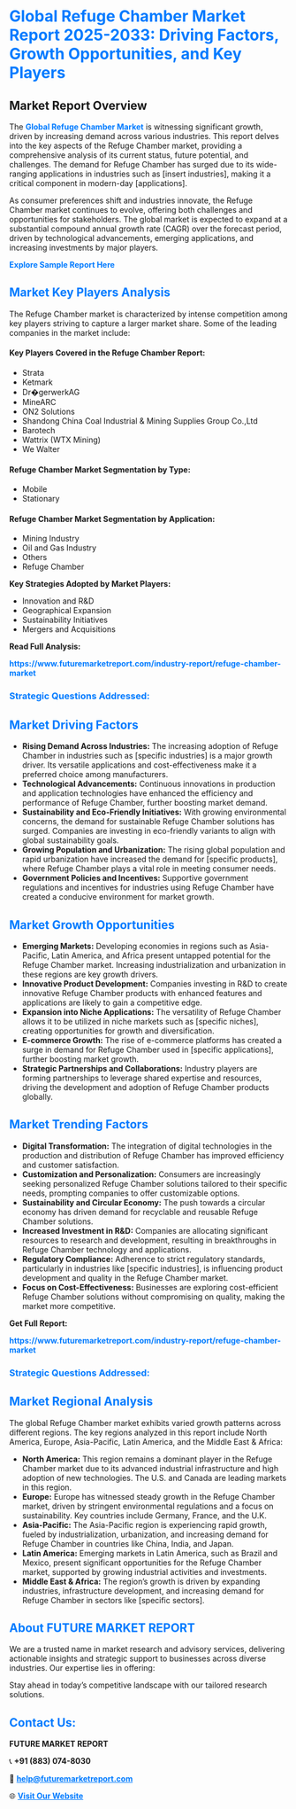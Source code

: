 <h1 style="color: #007BFF;">Global Refuge Chamber Market Report 2025-2033: Driving Factors, Growth Opportunities, and Key Players</h1>

<section id="overview">
<h2>Market Report Overview</h2>
<p>The <a href="https://www.futuremarketreport.com/industry-report/refuge-chamber-market" style="color: #007BFF; text-decoration: none;"><strong>Global Refuge Chamber Market</strong></a> is witnessing significant growth, driven by increasing demand across various industries. This report delves into the key aspects of the Refuge Chamber market, providing a comprehensive analysis of its current status, future potential, and challenges. The demand for Refuge Chamber has surged due to its wide-ranging applications in industries such as [insert industries], making it a critical component in modern-day [applications].</p>
<p>As consumer preferences shift and industries innovate, the Refuge Chamber market continues to evolve, offering both challenges and opportunities for stakeholders. The global market is expected to expand at a substantial compound annual growth rate (CAGR) over the forecast period, driven by technological advancements, emerging applications, and increasing investments by major players.</p>
</section>

<section id="overview">
<p><a href="https://www.futuremarketreport.com/request-sample/reportId=120426" style="color: #007BFF; text-decoration: none;"><strong>Explore Sample Report Here</strong></a></p>
</section>

<section id="key-players">
<h2 style="color: #007BFF;">Market Key Players Analysis</h2>
<p>The Refuge Chamber market is characterized by intense competition among key players striving to capture a larger market share. Some of the leading companies in the market include:</p>
<h4>Key Players Covered in the Refuge Chamber Report:</h4>
<ul><li>Strata</li><li>Ketmark</li><li>Dr�gerwerkAG</li><li>MineARC</li><li>ON2 Solutions</li><li>Shandong China Coal Industrial &amp; Mining Supplies Group Co.,Ltd</li><li>Barotech</li><li>Wattrix (WTX Mining)</li><li>We Walter</li></ul>
<h4>Refuge Chamber Market Segmentation by Type:</h4>
<ul><li>Mobile</li><li>Stationary</li></ul>

<h4>Refuge Chamber Market Segmentation by Application:</h4>
<ul><li>Mining Industry</li><li>Oil and Gas Industry</li><li>Others</li><li>Refuge Chamber</li></ul>
<p><strong>Key Strategies Adopted by Market Players:</strong></p>
<ul>
<li>Innovation and R&D</li>
<li>Geographical Expansion</li>
<li>Sustainability Initiatives</li>
<li>Mergers and Acquisitions</li>
</ul>
</section>

<section>
<p><strong>Read Full Analysis: </strong></p><a href="https://www.futuremarketreport.com/industry-report/refuge-chamber-market" style="color: #007BFF; text-decoration: none;"><strong>https://www.futuremarketreport.com/industry-report/refuge-chamber-market</strong></a>
<h3 style="color: #007BFF;">Strategic Questions Addressed:</h3>
</section>

<section id="driving-factors">
<h2 style="color: #007BFF;">Market Driving Factors</h2>
<ul>
<li><strong>Rising Demand Across Industries:</strong> The increasing adoption of Refuge Chamber in industries such as [specific industries] is a major growth driver. Its versatile applications and cost-effectiveness make it a preferred choice among manufacturers.</li>
<li><strong>Technological Advancements:</strong> Continuous innovations in production and application technologies have enhanced the efficiency and performance of Refuge Chamber, further boosting market demand.</li>
<li><strong>Sustainability and Eco-Friendly Initiatives:</strong> With growing environmental concerns, the demand for sustainable Refuge Chamber solutions has surged. Companies are investing in eco-friendly variants to align with global sustainability goals.</li>
<li><strong>Growing Population and Urbanization:</strong> The rising global population and rapid urbanization have increased the demand for [specific products], where Refuge Chamber plays a vital role in meeting consumer needs.</li>
<li><strong>Government Policies and Incentives:</strong> Supportive government regulations and incentives for industries using Refuge Chamber have created a conducive environment for market growth.</li>
</ul>
</section>

<section id="growth-opportunities">
<h2 style="color: #007BFF;">Market Growth Opportunities</h2>
<ul>
<li><strong>Emerging Markets:</strong> Developing economies in regions such as Asia-Pacific, Latin America, and Africa present untapped potential for the Refuge Chamber market. Increasing industrialization and urbanization in these regions are key growth drivers.</li>
<li><strong>Innovative Product Development:</strong> Companies investing in R&D to create innovative Refuge Chamber products with enhanced features and applications are likely to gain a competitive edge.</li>
<li><strong>Expansion into Niche Applications:</strong> The versatility of Refuge Chamber allows it to be utilized in niche markets such as [specific niches], creating opportunities for growth and diversification.</li>
<li><strong>E-commerce Growth:</strong> The rise of e-commerce platforms has created a surge in demand for Refuge Chamber used in [specific applications], further boosting market growth.</li>
<li><strong>Strategic Partnerships and Collaborations:</strong> Industry players are forming partnerships to leverage shared expertise and resources, driving the development and adoption of Refuge Chamber products globally.</li>
</ul>
</section>

<section id="trending-factors">
<h2 style="color: #007BFF;">Market Trending Factors</h2>
<ul>
<li><strong>Digital Transformation:</strong> The integration of digital technologies in the production and distribution of Refuge Chamber has improved efficiency and customer satisfaction.</li>
<li><strong>Customization and Personalization:</strong> Consumers are increasingly seeking personalized Refuge Chamber solutions tailored to their specific needs, prompting companies to offer customizable options.</li>
<li><strong>Sustainability and Circular Economy:</strong> The push towards a circular economy has driven demand for recyclable and reusable Refuge Chamber solutions.</li>
<li><strong>Increased Investment in R&D:</strong> Companies are allocating significant resources to research and development, resulting in breakthroughs in Refuge Chamber technology and applications.</li>
<li><strong>Regulatory Compliance:</strong> Adherence to strict regulatory standards, particularly in industries like [specific industries], is influencing product development and quality in the Refuge Chamber market.</li>
<li><strong>Focus on Cost-Effectiveness:</strong> Businesses are exploring cost-efficient Refuge Chamber solutions without compromising on quality, making the market more competitive.</li>
</ul>
</section>

<section>
<p><strong>Get Full Report: </strong></p><a href="https://www.futuremarketreport.com/industry-report/refuge-chamber-market" style="color: #007BFF; text-decoration: none;"><strong>https://www.futuremarketreport.com/industry-report/refuge-chamber-market</strong></a>
<h3 style="color: #007BFF;">Strategic Questions Addressed:</h3>
</section>


<section id="regional-analysis">
<h2 style="color: #007BFF;">Market Regional Analysis</h2>
<p>The global Refuge Chamber market exhibits varied growth patterns across different regions. The key regions analyzed in this report include North America, Europe, Asia-Pacific, Latin America, and the Middle East & Africa:</p>
<ul>
<li><strong>North America:</strong> This region remains a dominant player in the Refuge Chamber market due to its advanced industrial infrastructure and high adoption of new technologies. The U.S. and Canada are leading markets in this region.</li>
<li><strong>Europe:</strong> Europe has witnessed steady growth in the Refuge Chamber market, driven by stringent environmental regulations and a focus on sustainability. Key countries include Germany, France, and the U.K.</li>
<li><strong>Asia-Pacific:</strong> The Asia-Pacific region is experiencing rapid growth, fueled by industrialization, urbanization, and increasing demand for Refuge Chamber in countries like China, India, and Japan.</li>
<li><strong>Latin America:</strong> Emerging markets in Latin America, such as Brazil and Mexico, present significant opportunities for the Refuge Chamber market, supported by growing industrial activities and investments.</li>
<li><strong>Middle East & Africa:</strong> The region’s growth is driven by expanding industries, infrastructure development, and increasing demand for Refuge Chamber in sectors like [specific sectors].</li>
</ul>
</section>

<footer>
<h2 style="color: #007BFF;">About FUTURE MARKET REPORT</h2>
<p>We are a trusted name in market research and advisory services, delivering actionable insights and strategic support to businesses across diverse industries. Our expertise lies in offering:</p>

<p>Stay ahead in today’s competitive landscape with our tailored research solutions.</p>

<h2 style="color: #007BFF;">Contact Us:</h2>
<p><strong>FUTURE MARKET REPORT</strong></p>
<p>📞 <strong>+91 (883) 074-8030</strong></p>
<p>📧 <strong><a href="mailto:help@futuremarketreport.com" style="color: #007BFF;">help@futuremarketreport.com</a></strong></p>
<p>🌐 <strong><a href="https://www.futuremarketreport.com/" style="color: #007BFF;">Visit Our Website</a></strong></p>
</footer>